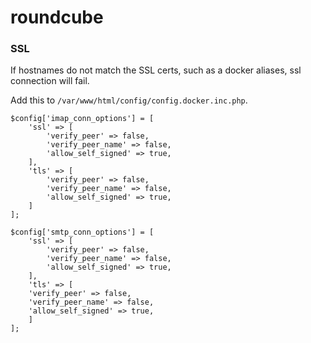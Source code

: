 # roundcube


### SSL

If hostnames do not match the SSL certs, such as a docker aliases, ssl connection will fail.  

Add this to `/var/www/html/config/config.docker.inc.php`.  

```
$config['imap_conn_options'] = [
	'ssl' => [
		'verify_peer' => false,
		'verify_peer_name' => false,
		'allow_self_signed' => true,
	],
	'tls' => [
		'verify_peer' => false,
		'verify_peer_name' => false,
		'allow_self_signed' => true,
	]
];
	
$config['smtp_conn_options'] = [
	'ssl' => [
		'verify_peer' => false,
		'verify_peer_name' => false,
		'allow_self_signed' => true,
	],
	'tls' => [
	'verify_peer' => false,
	'verify_peer_name' => false,
	'allow_self_signed' => true,
	]
];
```
